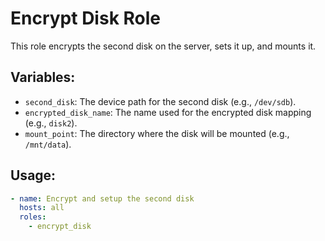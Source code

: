 # Encrypt Disk Role

This role encrypts the second disk on the server, sets it up, and mounts it.

## Variables:
- `second_disk`: The device path for the second disk (e.g., `/dev/sdb`).
- `encrypted_disk_name`: The name used for the encrypted disk mapping (e.g., `disk2`).
- `mount_point`: The directory where the disk will be mounted (e.g., `/mnt/data`).

## Usage:
```yaml
- name: Encrypt and setup the second disk
  hosts: all
  roles:
    - encrypt_disk


